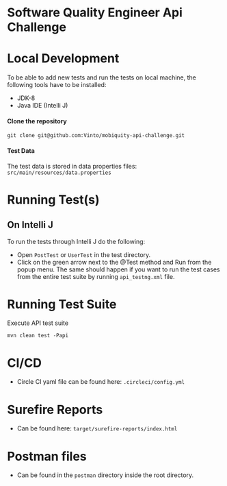 # Software Quality Engineer Api Challenge

# Local Development
To be able to add new tests and run the tests on local machine, the following tools have to be installed:
* JDK-8
* Java IDE (Intelli J)

#### Clone the repository
```
git clone git@github.com:Vinto/mobiquity-api-challenge.git
```

#### Test Data
The test data is stored in data properties files: `src/main/resources/data.properties`

# Running Test(s)

## On Intelli J
To run the tests through Intelli J do the following:
* Open `PostTest` or `UserTest` in the test directory.
* Click on the green arrow next to the @Test method and Run from the popup menu. The same should happen if you want to run the test cases from the entire test suite by running `api_testng.xml` file.

# Running Test Suite
Execute API test suite

```
mvn clean test -Papi
```

# CI/CD
* Circle CI yaml file can be found here: `.circleci/config.yml`

# Surefire Reports 
* Can be found here: `target/surefire-reports/index.html`

# Postman files 
* Can be found in the `postman` directory inside the root directory.
